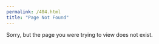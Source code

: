 ```yaml
---
permalink: /404.html
title: "Page Not Found"
---
```


Sorry, but the page you were trying to view does not exist.
